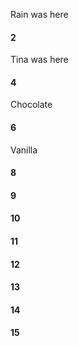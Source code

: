 Rain was here
#### 2
Tina was here
#### 4
Chocolate
#### 6
Vanilla
#### 8
#### 9
#### 10
#### 11
#### 12
#### 13
#### 14
#### 15
